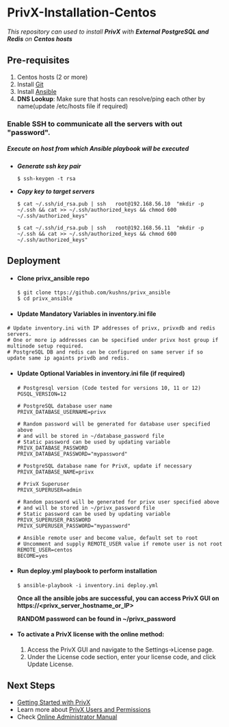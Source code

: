 # PrivX-Installation-Centos

*This repository can used to install ***PrivX*** with **External PostgreSQL and Redis** on ***Centos hosts****
 

## Pre-requisites

1.  Centos hosts (2 or more) 
1.  Install [Git](https://git-scm.com/downloads)
1.  Install [Ansible](https://docs.ansible.com/ansible/latest/installation_guide/intro_installation.html#installing-ansible-on-rhel-centos-or-fedora)
1.  **DNS Lookup**: Make sure that hosts can resolve/ping each other by name(update /etc/hosts file if required)
  
### Enable SSH to communicate all the servers with out "password".

##### Execute on host from which Ansible playbook will be executed
  
* ***Generate ssh key pair***

    `$ ssh-keygen -t rsa`

*   ***Copy key to target servers***

    `$ cat ~/.ssh/id_rsa.pub | ssh   root@192.168.56.10  "mkdir -p ~/.ssh && cat >> ~/.ssh/authorized_keys && chmod 600 ~/.ssh/authorized_keys"`
    
    `$ cat ~/.ssh/id_rsa.pub | ssh   root@192.168.56.11  "mkdir -p ~/.ssh && cat >> ~/.ssh/authorized_keys && chmod 600 ~/.ssh/authorized_keys"`


## Deployment

*   #### Clone privx_ansible repo
    ```
    $ git clone ttps://github.com/kushns/privx_ansible
    $ cd privx_ansible
    ```

*    #### Update Mandatory Variables in inventory.ini file
    # Update inventory.ini with IP addresses of privx, privxdb and redis servers.
    # One or more ip addresses can be specified under privx host group if multinode setup required.  
    # PostgreSQL DB and redis can be configured on same server if so update same ip againts privdb and redis. 



*   #### Update Optional Variables in inventory.ini file (if required)
    ```
    # Postgresql version (Code tested for versions 10, 11 or 12)
    PGSQL_VERSION=12
    
    # PostgreSQL database user name
    PRIVX_DATABASE_USERNAME=privx
    
    # Random password will be generated for database user specified above
    # and will be stored in ~/database_password file
    # Static password can be used by updating variable PRIVX_DATABASE_PASSWORD
    PRIVX_DATABASE_PASSWORD="mypassword"
    
    # PostgreSQL database name for PrivX, update if necessary
    PRIVX_DATABASE_NAME=privx
    
    # PrivX Superuser
    PRIVX_SUPERUSER=admin
    
    # Random password will be generated for privx user specified above
    # and will be stored in ~/privx_password file
    # Static password can be used by updating variable PRIVX_SUPERUSER_PASSWORD
    PRIVX_SUPERUSER_PASSWORD="mypassword"
    
    # Ansible remote user and become value, default set to root
    # Uncomment and supply REMOTE_USER value if remote user is not root
    REMOTE_USER=centos
    BECOME=yes 
    ```
*   #### Run deploy.yml playbook to perform installation
    ```
    $ ansible-playbook -i inventory.ini deploy.yml
    ```

    **Once all the ansible jobs are successful, you can access PrivX GUI on https://<privx_server_hostname_or_IP>**
    
    **RANDOM password can be found in ~/privx_password**

    
*   #### To activate a PrivX license with the online method:
    1. Access the PrivX GUI and navigate to the Settings→License page.
    2. Under the License code section, enter your license code, and click Update License.
    
    
## Next Steps
 * [Getting Started with PrivX](https://help.ssh.com/support/solutions/articles/36000194728-getting-started-with-privx)
 * Learn more about [PrivX Users and Permissions](https://help.ssh.com/support/solutions/articles/36000194730-privx-users-and-permissions)
 * Check [Online Administrator Manual](https://help.ssh.com/support/solutions/folders/36000185818)
